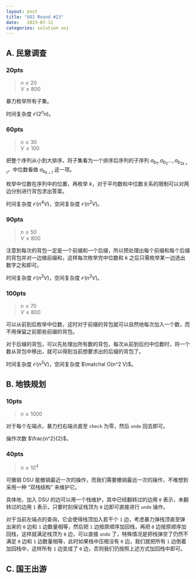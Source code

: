 ```yaml
---
layout: post
title: "UOJ Round #23"
date:   2023-07-12
categories: solution uoj
---
```


## A. 民意调查

### 20pts

>   $n \le 20$  
>   $V \le 800$

暴力枚举所有子集。

时间复杂度 $\mathcal O(2^n n)$。

### 60pts

>   $n \le 30$  
>   $V \le 100$

把整个序列从小到大排序，将子集看为一个排序后序列的子序列 $a_{b_1}, a_{b_2} \ldots, a_{b_{2 k + 1}}$，中位数看做 $a_{b_{k + 1}}$ 这一项。

枚举中位数在序列中的位置，再枚举 $k$，对于平均数和中位数关系的限制可以对两边分别进行背包求出答案。

时间复杂度 $\mathcal O(n^4 V)$，空间复杂度 $\mathcal O(n^2 V)$。

### 90pts

>   $n \le 50$  
>   $V \le 800$

注意到每次的背包一定是一个前缀和一个后缀，所以预处理出每个前缀和每个后缀的背包并对一边做前缀和，这样每次枚举完中位数和 $k$ 之后只需枚举某一边选出数字之和即可。

时间复杂度 $\mathcal O(n^3 V)$，空间复杂度 $\mathcal O(n^3 V)$。

### 100pts

>   $n \le 70$  
>   $V \le 800$

可以从前到后枚举中位数，这时对于前缀的背包就可以自然地每次加入一个数，而不用保留之前那些前缀的背包。

对于后缀的背包，可以先处理出所有数的背包，每次从前到后扫中位数时，将一个数从背包中移出，就可以得到当前想要求出的后缀的背包了。

时间复杂度 $\mathcal O(n^3 V)$，空间复杂度 $\matchal O(n^2 V)$。

## B. 地铁规划

### 10pts

>   $n \le 1000$

对于每个左端点，暴力扫右端点直至 `check` 为零，然后 `undo` 回去即可。

操作次数 $\frac{n^2}{2}$。

### 40pts

>   $n \le 10^4$

可撤销 DSU 能撤销最近一次的操作，而我们需要撤销最远一次的操作，不难想到采用一种 “双栈结构” 来维护它。

具体地，加入 DSU 的边可以用一个栈维护，其中已经翻转过的边用 `0` 表示，未翻转过的边用 `1` 表示，只要时刻保证栈顶为 `0` 边即可直接进行 `undo` 操作。

对于当前左端点的查询，它会使得栈顶加入若干个 `1` 边，考虑暴力弹栈顶直至弹出来的 `0` 边和 `1` 边数量相等，然后把 `1` 边按原顺序加回栈，再把 `0` 边按原顺序加回栈，这样就满足栈顶为 `0` 边，可以直接 `undo` 了，特殊情况是把栈弹空了仍然不满足 `0` 边和 `1` 边数量相等，此时如果栈中压根没有 `0` 边，我们就把所有 `1` 边倒着加回栈中，这样所有 `1` 边变成了 `0` 边，否则我们仍按照上述方式加回栈中即可。

## C. 国王出游